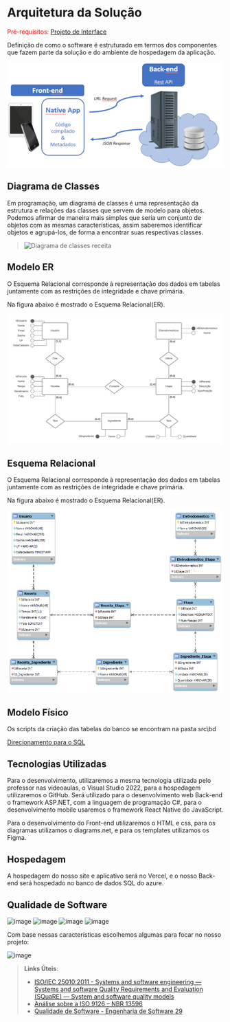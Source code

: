 # Arquitetura da Solução

<span style="color:red">Pré-requisitos: <a href="3-Projeto de Interface.md"> Projeto de Interface</a></span>

Definição de como o software é estruturado em termos dos componentes que fazem parte da solução e do ambiente de hospedagem da aplicação.

![Arquitetura da Solução](img/02-mob-arch.png)

## Diagrama de Classes

Em programação, um diagrama de classes é uma representação da estrutura e relações das classes que servem de modelo para objetos. Podemos afirmar de maneira mais simples que seria um conjunto de objetos com as mesmas características, assim saberemos identificar objetos e agrupá-los, de forma a encontrar suas respectivas classes. 

> ![Diagrama de classes receita](https://user-images.githubusercontent.com/127369443/225708693-6f5aedea-cdd0-4f1c-b720-bc433821fed7.png)



## Modelo ER

O Esquema Relacional corresponde à representação dos dados em tabelas juntamente com as restrições de integridade e chave primária.

Na figura abaixo é mostrado o Esquema Relacional(ER).

![Modelo ER](img/modelo_er.png)

## Esquema Relacional

O Esquema Relacional corresponde à representação dos dados em tabelas juntamente com as restrições de integridade e chave primária.

Na figura abaixo é mostrado o Esquema Relacional(ER).

![Esquema Relacional](img/modelo_relacional.png)

## Modelo Físico

Os scripts da criação das tabelas do banco se encontram na pasta src\bd

[Direcionamento para o SQL](https://github.com/ICEI-PUC-Minas-PMV-ADS/pmv-ads-2023-1-e4-proj-infra-t1-time2-receita/blob/main/src/bd/FreecipeDB.sql)

## Tecnologias Utilizadas

Para o desenvolvimento, utilizaremos a mesma tecnologia utilizada pelo professor nas videoaulas, o Visual Studio 2022, para a hospedagem utilizaremos o GitHub.
Será utilizado  para o desenvolvimento web Back-end  o framework ASP.NET, com a linguagem de programação C#, para o desenvolvimento mobile usaremos o framework React Native do JavaScript.

Para o desenvolvimento do Front-end utilizaremos o HTML e css, para os diagramas utilizamos o diagrams.net, e para os templates utilizamos os Figma.

## Hospedagem

A hospedagem do nosso site e aplicativo será no Vercel, e o nosso Back-end será hospedado no banco de dados SQL do azure.


## Qualidade de Software

![image](https://user-images.githubusercontent.com/32153247/226087275-85fc5982-90f7-41eb-92f3-a37665b1a26f.png)
![image](https://user-images.githubusercontent.com/32153247/226087280-9f3ae5b4-ec9c-4f45-b122-346b278ece62.png)
![image](https://user-images.githubusercontent.com/32153247/226087286-02760a8d-41ee-4660-8781-9444dbf479e7.png)
![image](https://user-images.githubusercontent.com/32153247/226087290-35ecc29e-2ec0-4a52-bdca-5efd97ba475b.png)

Com base nessas características escolhemos algumas para focar no nosso projeto:

![image](https://user-images.githubusercontent.com/32153247/194778700-59d4ce4e-55b1-4dc3-a6e4-a28a66a52b9b.png)

> **Links Úteis**:
>
> - [ISO/IEC 25010:2011 - Systems and software engineering — Systems and software Quality Requirements and Evaluation (SQuaRE) — System and software quality models](https://www.iso.org/standard/35733.html/)
> - [Análise sobre a ISO 9126 – NBR 13596](https://www.tiespecialistas.com.br/analise-sobre-iso-9126-nbr-13596/)
> - [Qualidade de Software - Engenharia de Software 29](https://www.devmedia.com.br/qualidade-de-software-engenharia-de-software-29/18209/)
